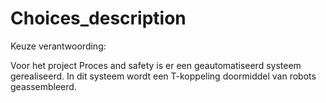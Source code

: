 # Choices_description

Keuze verantwoording:

Voor het project Proces and safety is er een geautomatiseerd systeem gerealiseerd. In dit systeem wordt een T-koppeling doormiddel van robots geassembleerd.